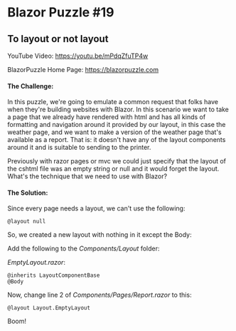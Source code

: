 # Blazor Puzzle #19

## To layout or not layout

YouTube Video: https://youtu.be/mPdqZfuTP4w

BlazorPuzzle Home Page: https://blazorpuzzle.com

#### The Challenge:

In this puzzle, we're going to emulate a common request that folks have when they're building websites with Blazor. In this scenario we want to take a page that we already have rendered with html and has all kinds of formatting and navigation around it provided by our layout, in this case the weather page, and we want to make a version of the weather page that's available as a report. That is: it doesn't have any of the layout components around it and is suitable to sending to the printer.

Previously with razor pages or mvc we could just specify that the layout of the cshtml file was an empty string or null and it would forget the layout. What's the technique that we need to use with Blazor?

#### The Solution:

Since every page needs a layout, we can't use the following:

```
@layout null
```

So, we created a new layout with nothing in it except the Body:

Add the following to the *Components/Layout* folder:

*EmptyLayout.razor*:

```
@inherits LayoutComponentBase
@Body
```

Now, change line 2 of *Components/Pages/Report.razor* to this:

```
@layout Layout.EmptyLayout
```

Boom!
